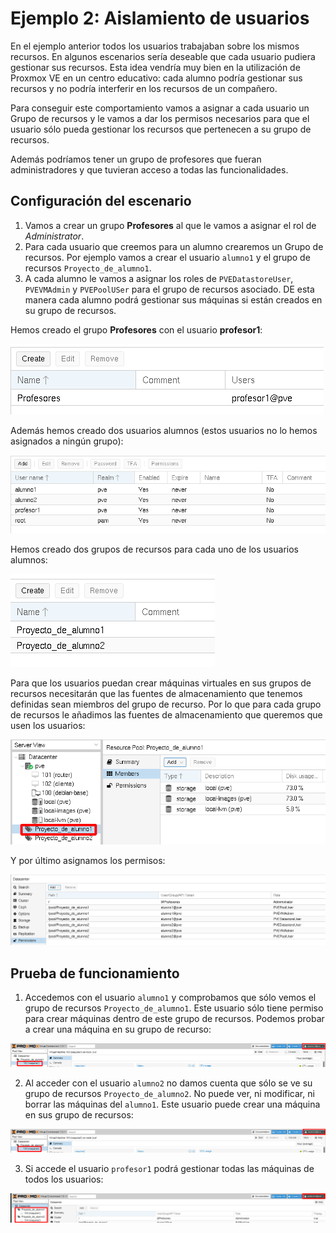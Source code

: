 # Ejemplo 2: Aislamiento de usuarios

En el ejemplo anterior todos los usuarios trabajaban sobre los mismos recursos. En algunos escenarios sería deseable que cada usuario pudiera gestionar sus recursos. Esta idea vendría muy bien en la utilización de Proxmox VE en un centro educativo: cada alumno podría gestionar sus recursos y no podría interferir en los recursos de un compañero. 

Para conseguir este comportamiento vamos a asignar a cada usuario un Grupo de recursos y le vamos a dar los permisos necesarios para que el usuario sólo pueda gestionar los recursos que pertenecen a su grupo de recursos.

Además podríamos tener un grupo de profesores que fueran administradores y que tuvieran acceso a todas las funcionalidades.

## Configuración del escenario

1. Vamos a crear un grupo **Profesores** al que le vamos a asignar el rol de *Administrator*.
2. Para cada usuario que creemos para un alumno crearemos un Grupo de recursos. Por ejemplo vamos a crear el usuario `alumno1` y el grupo de recursos `Proyecto_de_alumno1`.
3. A cada alumno le vamos a asignar los roles de `PVEDatastoreUser`, `PVEVMAdmin` y `PVEPoolUSer` para el grupo de recursos asociado. DE esta manera cada alumno podrá gestionar sus máquinas si están creados en su grupo de recursos.

Hemos creado el grupo **Profesores** con el usuario **profesor1**:

![usuarios](img/usuario18.png)

Además hemos creado dos usuarios alumnos (estos usuarios no lo hemos asignados a ningún grupo):

![usuarios](img/usuario19.png)

Hemos creado dos grupos de recursos para cada uno de los usuarios alumnos:

![usuarios](img/usuario20.png)

Para que los usuarios puedan crear máquinas virtuales en sus grupos de recursos necesitarán que las fuentes de almacenamiento que tenemos definidas sean miembros del grupo de recurso. Por lo que para cada grupo de recursos le añadimos las fuentes de almacenamiento que queremos que usen los usuarios:

![usuarios](img/usuario21.png)

Y por último asignamos los permisos:

![usuarios](img/usuario22.png)

## Prueba de funcionamiento

1. Accedemos con el usuario `alumno1` y comprobamos que sólo vemos el grupo de recursos `Proyecto_de_alumno1`. Este usuario sólo tiene permiso para crear máquinas dentro de este grupo de recursos. Podemos probar a crear una máquina en su grupo de recurso:

![usuarios](img/usuario23.png)

2. Al acceder con el usuario `alumno2` no damos cuenta que sólo se ve su grupo de recursos `Proyecto_de_alumno2`. No puede ver, ni modificar, ni borrar las máquinas del `alumno1`. Este usuario puede crear una máquina en sus grupo de recursos:

![usuarios](img/usuario24.png)

3. Si accede el usuario `profesor1` podrá gestionar todas las máquinas de todos los usuarios:

![usuarios](img/usuario25.png)